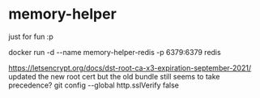 # memory-helper
just for fun :p

docker run -d --name memory-helper-redis -p 6379:6379 redis


https://letsencrypt.org/docs/dst-root-ca-x3-expiration-september-2021/
updated the new root cert but the old bundle still seems to take precedence?
git config --global http.sslVerify false